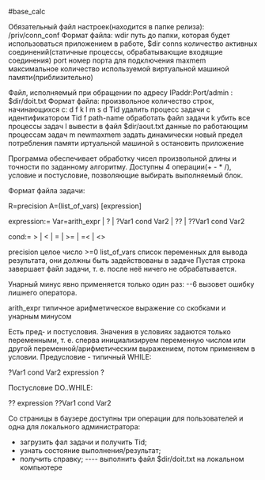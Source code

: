 #base_calc

Обязательный файл настроек(находится в папке релиза): /priv/conn_conf
Формат файла:
wdir путь до папки, которая будет использоваться приложением в работе, $dir
conns количество активных соединений(статичные процессы, обрабатывающие входящие соединения)
port номер порта для подключения
maxmem максимальное количество используемой виртуальной машиной памяти(приблизительно)

Файл, исполняемый при обращении по адресу IPaddr:Port/admin : $dir/doit.txt
Формат файла:
произвольное количество строк, начинающихся с: d f k l m s
d Tid удалить процесс задачи с идентификатором Tid
f path-name обработать файл задачи
k убить все процессы задач
l вывести в файл $dir/aout.txt данные по работающим процессам задач
m newmaxmem задать динамически новый предел потребления памяти иртуальной машиной
s остановить приложение

Программа обеспечивает обработку чисел произвольной длины и точности по заданному алгоритму. Доступны 4 операции(+ - * /), условие и постусловие, позволяющие выбирать выполняемый блок.

Формат файла задачи:

R=precision A=(list_of_vars)
[expression]

expression:= Var=arith_expr | ? | ?Var1 cond Var2 | ?? | ??Var1 cond Var2

cond:= > | < | = | >= | =< | <>

precision целое число >=0
list_of_vars список переменных для вывода результата, они должны быть задействованы в задаче
Пустая строка завершает файл задачи, т. е. после неё ничего не обрабатывается.

Унарный минус явно применяется только один раз: --6 вызовет ошибку лишнего оператора.

arith_expr типичное арифметическое выражение со скобками и унарным минусом

Есть пред- и постусловия. Значения в условиях задаются только переменными, т. е. сперва инициализируем переменную числом или другой переменной/арифметическим выражением, потом применяем в условии.
Предусловие - типичный WHILE:

?Var1 cond Var2
expression
?

Постусловие DO..WHILE:

??
expression
??Var1 cond Var2

Со страницы в баузере доступны три операции для пользователей и одна для локального администратора:
- загрузить фал задачи и получить Tid;
- узнать состояние выполнения/результат;
- получить справку;
---- выполнить файл $dir/doit.txt на локальном компьютере

